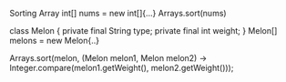 Sorting Array
int[] nums = new int[]{...}
Arrays.sort(nums)

class Melon {
    private final String type;
    private final int weight;
}
Melon[]  melons = new Melon{..}

Arrays.sort(melon, (Melon melon1, Melon melon2) 
        -> Integer.compare(melon1.getWeight(), melon2.getWeight()));


